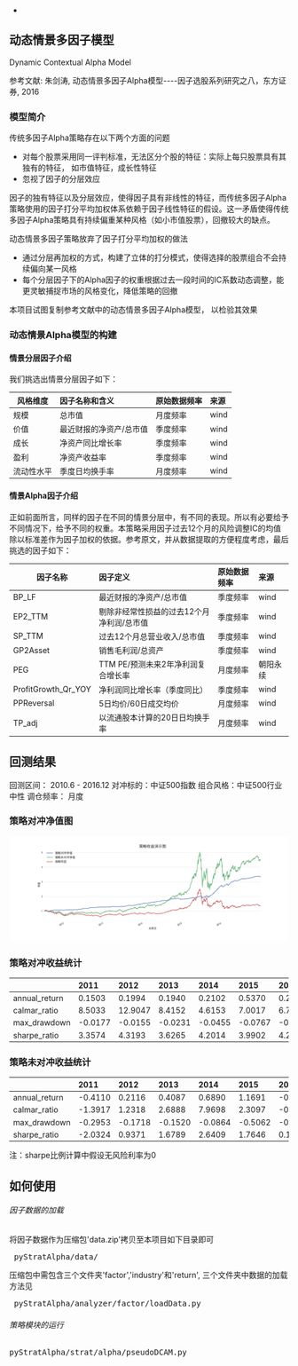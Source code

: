 -

## 动态情景多因子模型
Dynamic Contextual Alpha Model

参考文献: 朱剑涛, 动态情景多因子Alpha模型----因子选股系列研究之八，东方证券, 2016

### 模型简介
传统多因子Alpha策略存在以下两个方面的问题
*  对每个股票采用同一评判标准，无法区分个股的特征：实际上每只股票具有其独有的特征， 如市值特征，成长性特征
*  忽视了因子的分层效应


因子的独有特征以及分层效应，使得因子具有非线性的特征，而传统多因子Alpha策略使用的因子打分平均加权体系依赖于因子线性特征的假设。这一矛盾使得传统多因子Alpha策略具有持续偏重某种风格（如小市值股票），回撤较大的缺点。

动态情景多因子策略放弃了因子打分平均加权的做法
*  通过分层再加权的方式，构建了立体的打分模式，使得选择的股票组合不会持续偏向某一风格
*  每个分层因子下的Alpha因子的权重根据过去一段时间的IC系数动态调整，能更灵敏捕捉市场的风格变化，降低策略的回撤

本项目试图复制参考文献中的动态情景多因子Alpha模型， 以检验其效果

### 动态情景Alpha模型的构建
#### 情景分层因子介绍
我们挑选出情景分层因子如下：

| 风格维度 |因子名称和含义 |原始数据频率|来源|
|---|:---|:---|:---|
|规模|总市值|月度频率|wind|
|价值|最近财报的净资产/总市值|季度频率|wind|
|成长|净资产同比增长率|季度频率|wind|
|盈利|净资产收益率|季度频率|wind|
|流动性水平|季度日均换手率|月度频率|wind|

#### 情景Alpha因子介绍
正如前面所言，同样的因子在不同的情景分层中，有不同的表现。所以有必要给予不同情况下，给予不同的权重。本策略采用因子过去12个月的风险调整IC的均值除以标准差作为因子加权的依据。参考原文，并从数据提取的方便程度考虑，最后挑选的因子如下：

| 因子名称 |因子定义 |原始数据频率|来源|
|---|:---|:---|:---|
|BP_LF|最近财报的净资产/总市值|季度频率|wind|
|EP2_TTM|剔除非经常性损益的过去12个月净利润/总市值|季度频率|wind|
|SP_TTM|过去12个月总营业收入/总市值|季度频率|wind|
|GP2Asset|销售毛利润/总资产|季度频率|wind|
|PEG|TTM PE/预测未来2年净利润复合增长率|月度频率|朝阳永续|
|ProfitGrowth_Qr_YOY|净利润同比增长率（季度同比）|季度频率|wind|
|PPReversal|5日均价/60日成交均价|月度频率|wind|
|TP_adj|以流通股本计算的20日日均换手率|月度频率|wind|





## 回测结果
回测区间： 2010.6 - 2016.12
对冲标的：中证500指数
组合风格：中证500行业中性
调仓频率： 月度

### 策略对冲净值图
![](DCAM_NAV_2011_2016.png)

### 策略对冲收益统计

|  |2011 |2012|2013|2014|2015|2016|
|---|:---|:---|:---|:---|:---|:---|
|annual_return|0.1503|0.1994|0.1940|0.2102|0.5370|0.2399|
|calmar_ratio |8.5033|12.9047|8.4152|4.6153|7.0017|6.7773|
|max_drawdown |-0.0177|-0.0155|-0.0231|-0.0455|-0.0767|-0.0354|
|sharpe_ratio |3.3574|4.3193|3.6265|4.2014|3.9902|4.2804|

### 策略未对冲收益统计

|  |2011 |2012|2013|2014|2015|2016|
|---|:---|:---|:---|:---|:---|:---|
|annual_return|-0.4110|0.2116|0.4087|0.6890|1.1691|-0.0008|
|calmar_ratio |-1.3917|1.2318|2.6888|7.9698|2.3097|-0.0030|
|max_drawdown |-0.2953|-0.1718|-0.1520|-0.0864|-0.5062|-0.2548|
|sharpe_ratio |-2.0324|0.9371|1.6789|2.6409|1.7646|0.1686|

注：sharpe比例计算中假设无风险利率为0
## 如何使用

###### 因子数据的加载
将因子数据作为压缩包'data.zip'拷贝至本项目如下目录即可 
<pre> pyStratAlpha/data/</pre>
压缩包中需包含三个文件夹'factor','industry'和'return', 三个文件夹中数据的加载方法见
<pre> pyStratAlpha/analyzer/factor/loadData.py</pre>

###### 策略模块的运行
<pre>pyStratAlpha/strat/alpha/pseudoDCAM.py</pre>






